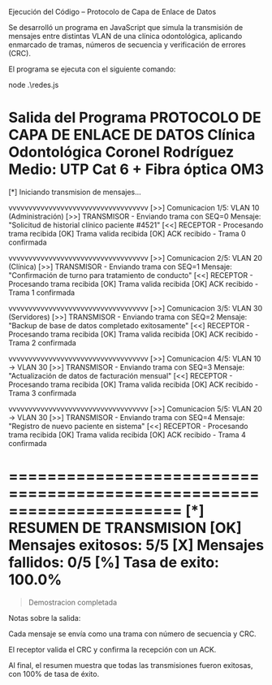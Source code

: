 Ejecución del Código – Protocolo de Capa de Enlace de Datos

Se desarrolló un programa en JavaScript que simula la transmisión de mensajes entre distintas VLAN de una clínica odontológica, aplicando enmarcado de tramas, números de secuencia y verificación de errores (CRC).

El programa se ejecuta con el siguiente comando:

node .\redes.js

Salida del Programa
PROTOCOLO DE CAPA DE ENLACE DE DATOS
Clínica Odontológica Coronel Rodríguez
Medio: UTP Cat 6 + Fibra óptica OM3
======================================================================

[*] Iniciando transmision de mensajes...

vvvvvvvvvvvvvvvvvvvvvvvvvvvvvvvvvvv
[>>] Comunicacion 1/5: VLAN 10 (Administración)
[>>] TRANSMISOR - Enviando trama con SEQ=0
Mensaje: "Solicitud de historial clínico paciente #4521"
[<<] RECEPTOR - Procesando trama recibida
[OK] Trama valida recibida
[OK] ACK recibido - Trama 0 confirmada

vvvvvvvvvvvvvvvvvvvvvvvvvvvvvvvvvvv
[>>] Comunicacion 2/5: VLAN 20 (Clínica)
[>>] TRANSMISOR - Enviando trama con SEQ=1
Mensaje: "Confirmación de turno para tratamiento de conducto"
[<<] RECEPTOR - Procesando trama recibida
[OK] Trama valida recibida
[OK] ACK recibido - Trama 1 confirmada

vvvvvvvvvvvvvvvvvvvvvvvvvvvvvvvvvvv
[>>] Comunicacion 3/5: VLAN 30 (Servidores)
[>>] TRANSMISOR - Enviando trama con SEQ=2
Mensaje: "Backup de base de datos completado exitosamente"
[<<] RECEPTOR - Procesando trama recibida
[OK] Trama valida recibida
[OK] ACK recibido - Trama 2 confirmada

vvvvvvvvvvvvvvvvvvvvvvvvvvvvvvvvvvv
[>>] Comunicacion 4/5: VLAN 10 → VLAN 30
[>>] TRANSMISOR - Enviando trama con SEQ=3
Mensaje: "Actualización de datos de facturación mensual"
[<<] RECEPTOR - Procesando trama recibida
[OK] Trama valida recibida
[OK] ACK recibido - Trama 3 confirmada

vvvvvvvvvvvvvvvvvvvvvvvvvvvvvvvvvvv
[>>] Comunicacion 5/5: VLAN 20 → VLAN 30
[>>] TRANSMISOR - Enviando trama con SEQ=4
Mensaje: "Registro de nuevo paciente en sistema"
[<<] RECEPTOR - Procesando trama recibida
[OK] Trama valida recibida
[OK] ACK recibido - Trama 4 confirmada

======================================================================
[*] RESUMEN DE TRANSMISION
[OK] Mensajes exitosos: 5/5
[X] Mensajes fallidos: 0/5
[%] Tasa de exito: 100.0%
======================================================================
> Demostracion completada


Notas sobre la salida:

Cada mensaje se envía como una trama con número de secuencia y CRC.

El receptor valida el CRC y confirma la recepción con un ACK.

Al final, el resumen muestra que todas las transmisiones fueron exitosas, con 100% de tasa de éxito.
